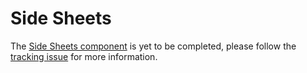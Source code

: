 # Side Sheets

The [Side Sheets component](https://material.io/go/design-sheets-side) is yet to
be completed, please follow the [tracking
issue](https://github.com/material-components/material-components-android/issues/91)
for more information.
